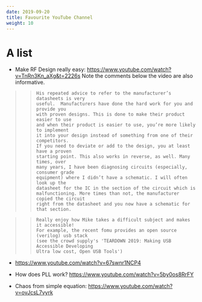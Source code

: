 ```yaml
---
date: 2019-09-20
title: Favourite YouTube Channel
weight: 10
---
```


# A list


- Make RF Design really easy: https://www.youtube.com/watch?v=TnRn3Kn_aXg&t=2226s
  Note the comments below the video are also informative.

>>     His repeated advice to refer to the manufacturer’s datasheets is very
>>     useful.  Manufacturers have done the hard work for you and provide you
>>     with proven designs. This is done to make their product easier to use
>>     and when their product is easier to use, you’re more likely to implement
>>     it into your design instead of something from one of their competitors.
>>     If you need to deviate or add to the design, you at least have a proven
>>     starting point. This also works in reverse, as well. Many times, over
>>     many years, I have been diagnosing circuits (especially, consumer grade
>>     equipment) where I didn’t have a schematic. I will often look up the
>>     datasheet for the IC in the section of the circuit which is
>>     malfunctioning. More times than not, the manufacturer copied the circuit
>>     right from the datasheet and you now have a schematic for that section.

>>     Really enjoy how Mike takes a difficult subject and makes it accessible!
>>     For example, the recent fomu provides an open source (verilog) usb stack
>>     (see the crowd supply's 'TEARDOWN 2019: Making USB Accessible Developing
>>     Ultra low cost, Open USB Tools')

- https://www.youtube.com/watch?v=67swnr1NCP4

- How does PLL work? https://www.youtube.com/watch?v=5by0os8RrFY

- Chaos from simple equation: https://www.youtube.com/watch?v=ovJcsL7vyrk
